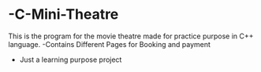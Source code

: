 # -C-Mini-Theatre
This is the  program for the movie theatre made for practice purpose in C++ language.
-Contains Different Pages for Booking and payment
- Just a learning purpose project 
